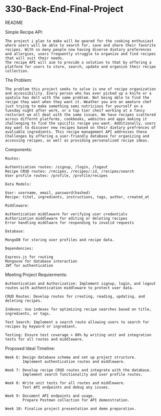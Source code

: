 # 330-Back-End-Final-Project
README

Simple Recipe API:

    The project i plan to make will be geared for the cooking enthusiast where users will be able to search for, save and share their favorite recipes. With so many people now having diverse dietary preferences and allergies, users frequently struggle to organize and find recipes that will suit their needs.
    The recipe API will aim to provide a solution to that by offering a platform for users to store, search, update and organize their recipe collection.

The Problem:

    The problem this project seeks to solve is one of recipe organization and accessibility. Every person who has ever picked up a knife or a spatula has delt with the same problem. Not being able to find the recipe they want when they want it. Weather you are an amature chef just trying to make something semi nutricious for yourself on a tuesday night after work, or a top tier cheif working at a fancy resturant we all deal with the same issues. We have recipes scattered across differnt platforms, cookbooks, websites and apps making it challenging to find the spicific recipe you want. Additionally, users may want to discover new recipes based on their dietary prefrences of avaliable ingredients. This recipe management API addresses these Challenges by offering a user-friendly database for organizing and accessing recipes, as well as providing personalized recipe ideas.

Components:
    
    Routes: 

    Authentication routes: /signup, /login, /logout
    Recipe CRUD routes: /recipes, /recipes/:id, /recipes/search
    User profile routes: /profile, /profile/recipes

    Data Models:

    User: username, email, password(hashed)
    Recipe: titel, ingredients, instructions, tags, author, created_at

    Middleware:

    Authentication middleware for verifying user credentials
    Authorization middleware for editing or deleting recipes
    Error handling middlware for responding to invalid requests

    Database:

    MongoDB for storing user profiles and recipe data.

    Dependencies:

    Express.js for routing
    Mongoose for database interaction
    JWT for authentication

Meeting Project Requierments:

    Authentication and Authorization: Implement signup, login, and logout routes with authentication middleware to protect user data.
    
    CRUD Routes: Develop routes for creating, reading, updating, and deleting recipes.
    
    Indexes: Use indexes for optimizing recipe searches based on title, ingredients, or tags.
    
    Text Search: Implement a search route allowing users to search for recipes by keyword or ingredient.
    
    Testing: Ensure test coverage > 80% by writing unit and integration tests for all routes and middleware.

Proposed Ideal Timeline:

    Week 6: Design database schema and set up project structure.
            Implement authentication routes and middleware.

    Week 7: Develop recipe CRUD routes and integrate with the database.
            Implement search functionality and user profile routes.

    Week 8: Write unit tests for all routes and middleware.
            Test API endpoints and debug any issues.

    Week 9: Document API endpoints and usage.
            Prepare Postman collection for API demonstration.

    Week 10: Finalize project presentation and demo preparation.

